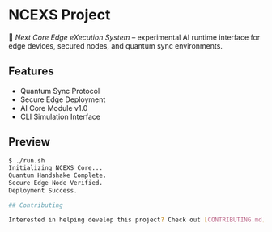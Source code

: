 # NCEXS Project

🚀 *Next Core Edge eXecution System* – experimental AI runtime interface for edge devices, secured nodes, and quantum sync environments.

## Features
- Quantum Sync Protocol
- Secure Edge Deployment
- AI Core Module v1.0
- CLI Simulation Interface

## Preview

```bash
$ ./run.sh
Initializing NCEXS Core...
Quantum Handshake Complete.
Secure Edge Node Verified.
Deployment Success.

## Contributing

Interested in helping develop this project? Check out [CONTRIBUTING.md](./CONTRIBUTING.md) and feel free to fork and submit pull requests!
